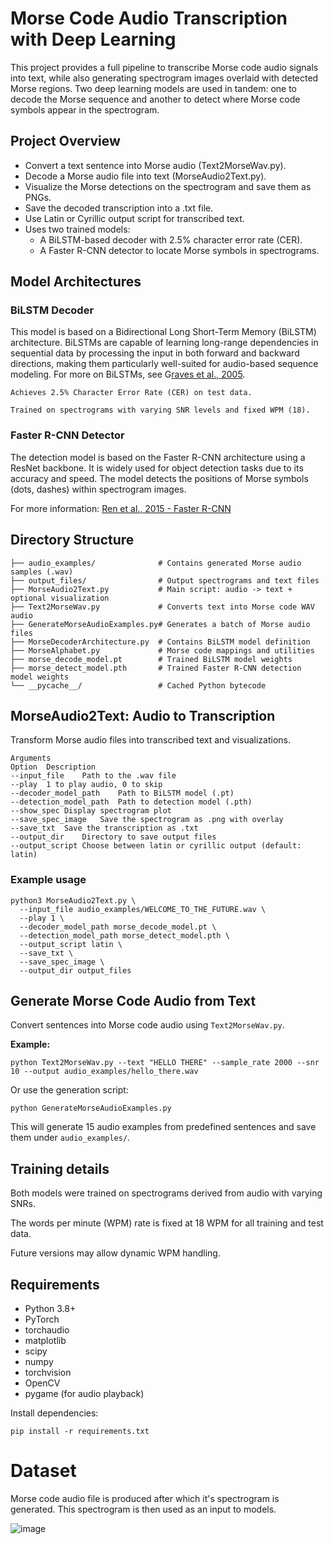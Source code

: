 # Morse Code Audio Transcription with Deep Learning

This project provides a full pipeline to transcribe Morse code audio signals into text, while also generating spectrogram images overlaid with detected Morse regions. Two deep learning models are used in tandem: one to decode the Morse sequence and another to detect where Morse code symbols appear in the spectrogram.

## Project Overview
- Convert a text sentence into Morse audio (Text2MorseWav.py).
- Decode a Morse audio file into text (MorseAudio2Text.py).
- Visualize the Morse detections on the spectrogram and save them as PNGs.
- Save the decoded transcription into a .txt file.
- Use Latin or Cyrillic output script for transcribed text.
- Uses two trained models:
  -   A BiLSTM-based decoder with 2.5% character error rate (CER).
  -   A Faster R-CNN detector to locate Morse symbols in spectrograms.

## Model Architectures
### BiLSTM Decoder
This model is based on a Bidirectional Long Short-Term Memory (BiLSTM) architecture. BiLSTMs are capable of learning long-range dependencies in sequential data by processing the input in both forward and backward directions, making them particularly well-suited for audio-based sequence modeling. For more on BiLSTMs, see G[raves et al., 2005](https://www.cs.toronto.edu/~graves/phd.pdf).

    Achieves 2.5% Character Error Rate (CER) on test data.

    Trained on spectrograms with varying SNR levels and fixed WPM (18).

### Faster R-CNN Detector
The detection model is based on the Faster R-CNN architecture using a ResNet backbone. It is widely used for object detection tasks due to its accuracy and speed. The model detects the positions of Morse symbols (dots, dashes) within spectrogram images.

For more information: [Ren et al., 2015 - Faster R-CNN](https://arxiv.org/abs/1506.01497)

## Directory Structure
```
├── audio_examples/              # Contains generated Morse audio samples (.wav)
├── output_files/                # Output spectrograms and text files
├── MorseAudio2Text.py           # Main script: audio -> text + optional visualization
├── Text2MorseWav.py             # Converts text into Morse code WAV audio
├── GenerateMorseAudioExamples.py# Generates a batch of Morse audio files
├── MorseDecoderArchitecture.py  # Contains BiLSTM model definition
├── MorseAlphabet.py             # Morse code mappings and utilities
├── morse_decode_model.pt        # Trained BiLSTM model weights
├── morse_detect_model.pth       # Trained Faster R-CNN detection model weights
└── __pycache__/                 # Cached Python bytecode
```

## MorseAudio2Text: Audio to Transcription

Transform Morse audio files into transcribed text and visualizations.

```
Arguments
Option	Description
--input_file	Path to the .wav file
--play	1 to play audio, 0 to skip
--decoder_model_path	Path to BiLSTM model (.pt)
--detection_model_path	Path to detection model (.pth)
--show_spec	Display spectrogram plot
--save_spec_image	Save the spectrogram as .png with overlay
--save_txt	Save the transcription as .txt
--output_dir	Directory to save output files
--output_script	Choose between latin or cyrillic output (default: latin)
```

### Example usage
```
python3 MorseAudio2Text.py \
  --input_file audio_examples/WELCOME_TO_THE_FUTURE.wav \
  --play 1 \
  --decoder_model_path morse_decode_model.pt \
  --detection_model_path morse_detect_model.pth \
  --output_script latin \
  --save_txt \
  --save_spec_image \
  --output_dir output_files
```

## Generate Morse Code Audio from Text
Convert sentences into Morse code audio using `Text2MorseWav.py`.

**Example:**
```
python Text2MorseWav.py --text "HELLO THERE" --sample_rate 2000 --snr 10 --output audio_examples/hello_there.wav
```
Or use the generation script:
```
python GenerateMorseAudioExamples.py
```
This will generate 15 audio examples from predefined sentences and save them under `audio_examples/`.

## Training details
Both models were trained on spectrograms derived from audio with varying SNRs.

The words per minute (WPM) rate is fixed at 18 WPM for all training and test data.

Future versions may allow dynamic WPM handling.

## Requirements
- Python 3.8+
- PyTorch
- torchaudio
- matplotlib
- scipy
- numpy
- torchvision
- OpenCV
- pygame (for audio playback)

Install dependencies:
```
pip install -r requirements.txt
```

# Dataset

Morse code audio file is produced after which it's spectrogram is generated.
This spectrogram is then used as an input to models.

![image](https://github.com/user-attachments/assets/22fd50f7-2735-47f0-8570-9f8a9540b0bf)
